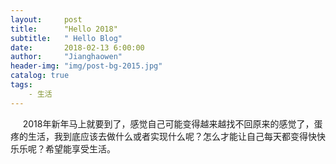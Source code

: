 ```yaml
---
layout:     post
title:      "Hello 2018"
subtitle:   " Hello Blog"
date:       2018-02-13 6:00:00
author:     "Jianghaowen"
header-img: "img/post-bg-2015.jpg"
catalog: true
tags:
    - 生活
---
```

&nbsp;&nbsp;&nbsp;&nbsp;&nbsp;2018年新年马上就要到了，感觉自己可能变得越来越找不回原来的感觉了，蛋疼的生活，我到底应该去做什么或者实现什么呢？怎么才能让自己每天都变得快快乐乐呢？希望能享受生活。




